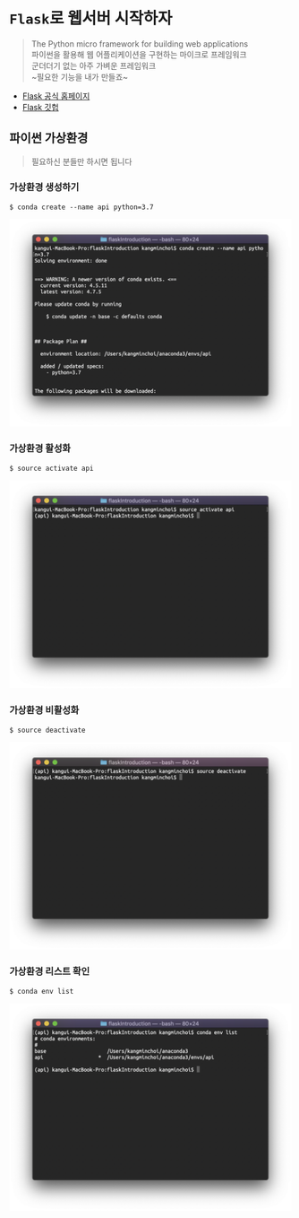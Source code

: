 # `Flask`로 웹서버 시작하자
> The Python micro framework for building web applications  
> 파이썬을 활용해 웹 어플리케이션을 구현하는 마이크로 프레임워크  
> 군더더기 없는 아주 가벼운 프레임워크  
> ~필요한 기능을 내가 만들죠~  


* [Flask 공식 홈페이지](https://flask.palletsprojects.com/en/1.1.x/)
* [Flask 깃헙](https://github.com/pallets/flask)

















## 파이썬 가상환경
> 필요하신 분들만 하시면 됩니다
### 가상환경 생성하기
```console
$ conda create --name api python=3.7
```
![img/create_virtual_env.png](img/create_virtual_env.png)
### 가상환경 활성화
```console
$ source activate api
```
![img/activate_virtual_env.png](img/activate_virtual_env.png)
### 가상환경 비활성화
```console
$ source deactivate
```
![img/deactivate_virtual_env.png](img/deactivate_virtual_env.png)
### 가상환경 리스트 확인
```console
$ conda env list
```
![img/check_virtual_env_list.png](img/check_virtual_env_list.png)


